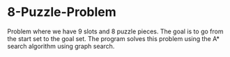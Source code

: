 # 8-Puzzle-Problem
Problem where we have 9 slots and 8 puzzle pieces. The goal is to go from the start set to the goal set.
The program solves this problem using the A* search algorithm using graph search.